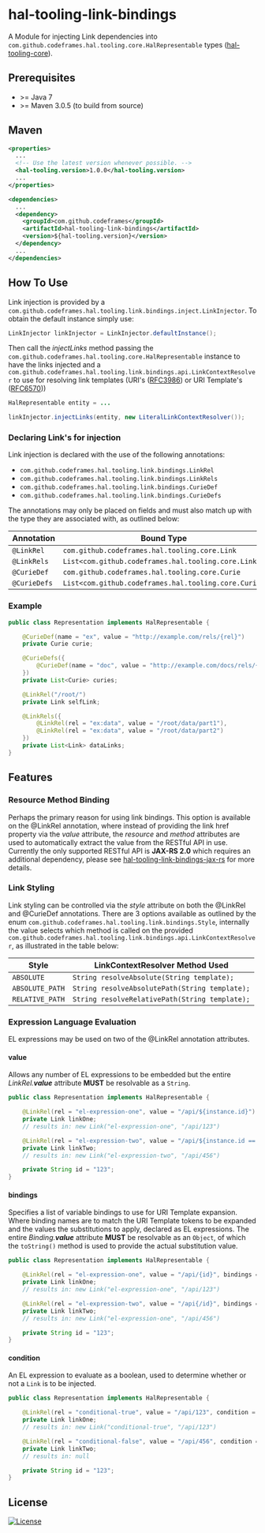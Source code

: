 # hal-tooling-link-bindings

A Module for injecting Link dependencies into `com.github.codeframes.hal.tooling.core.HalRepresentable` types
([hal-tooling-core](https://github.com/codeframes/hal-tooling/tree/master/hal-tooling-core)).

## Prerequisites

 * \>= Java 7
 * \>= Maven 3.0.5 (to build from source)

## Maven

```xml
<properties>
  ...
  <!-- Use the latest version whenever possible. -->
  <hal-tooling.version>1.0.0</hal-tooling.version>
  ...
</properties>

<dependencies>
  ...
  <dependency>
    <groupId>com.github.codeframes</groupId>
    <artifactId>hal-tooling-link-bindings</artifactId>
    <version>${hal-tooling.version}</version>
  </dependency>
  ...
</dependencies>
```

## How To Use

Link injection is provided by a `com.github.codeframes.hal.tooling.link.bindings.inject.LinkInjector`. To obtain the 
default instance simply use:

```java
LinkInjector linkInjector = LinkInjector.defaultInstance();
```
Then call the *injectLinks* method passing the `com.github.codeframes.hal.tooling.core.HalRepresentable` instance to 
have the links injected and a `com.github.codeframes.hal.tooling.link.bindings.api.LinkContextResolver` to use for 
resolving link templates (URI's ([RFC3986](https://tools.ietf.org/html/rfc3986)) or URI Template's 
([RFC6570](https://tools.ietf.org/html/rfc6570)))

```java
HalRepresentable entity = ...

linkInjector.injectLinks(entity, new LiteralLinkContextResolver());
```

### Declaring Link's for injection

Link injection is declared with the use of the following annotations:

* `com.github.codeframes.hal.tooling.link.bindings.LinkRel`
* `com.github.codeframes.hal.tooling.link.bindings.LinkRels`
* `com.github.codeframes.hal.tooling.link.bindings.CurieDef`
* `com.github.codeframes.hal.tooling.link.bindings.CurieDefs`

The annotations may only be placed on fields and must also match up with the type they are associated with, as outlined
below:

| Annotation   | Bound Type                                           |
| ------------ | ---------------------------------------------------- |
| `@LinkRel`   | `com.github.codeframes.hal.tooling.core.Link`        |
| `@LinkRels`  | `List<com.github.codeframes.hal.tooling.core.Link>`  |
| `@CurieDef`  | `com.github.codeframes.hal.tooling.core.Curie`       |
| `@CurieDefs` | `List<com.github.codeframes.hal.tooling.core.Curie>` |

### Example

```java
public class Representation implements HalRepresentable {

    @CurieDef(name = "ex", value = "http://example.com/rels/{rel}")
    private Curie curie;

    @CurieDefs({
        @CurieDef(name = "doc", value = "http://example.com/docs/rels/{rel}")
    })
    private List<Curie> curies;

    @LinkRel("/root/")
    private Link selfLink;

    @LinkRels({
        @LinkRel(rel = "ex:data", value = "/root/data/part1"),
        @LinkRel(rel = "ex:data", value = "/root/data/part2")
    })
    private List<Link> dataLinks;
}
```

## Features

### Resource Method Binding

Perhaps the primary reason for using link bindings. This option is available on the @LinkRel annotation, where instead
of providing the link href property via the *value* attribute, the *resource* and *method* attributes are used to
automatically extract the value from the RESTful API in use. Currently the only supported RESTful API is **JAX-RS 2.0**
which requires an additional dependency, please see
[hal-tooling-link-bindings-jax-rs](https://github.com/codeframes/hal-tooling/tree/master/hal-tooling-link-bindings-jax-rs) for more details.

### Link Styling

Link styling can be controlled via the *style* attribute on both the @LinkRel and @CurieDef annotations. There are 3
options available as outlined by the enum `com.github.codeframes.hal.tooling.link.bindings.Style`, internally the value 
selects which method is called on the provided `com.github.codeframes.hal.tooling.link.bindings.api.LinkContextResolver`, 
as illustrated in the table below:

| Style           | LinkContextResolver Method Used                |
| --------------- | ---------------------------------------------- |
| `ABSOLUTE`      | `String resolveAbsolute(String template);`     |
| `ABSOLUTE_PATH` | `String resolveAbsolutePath(String template);` |
| `RELATIVE_PATH` | `String resolveRelativePath(String template);` |

### Expression Language Evaluation

EL expressions may be used on two of the @LinkRel annotation attributes.

#### value

Allows any number of EL expressions to be embedded but the entire *LinkRel.**value*** attribute **MUST** be resolvable
as a `String`.

```java
public class Representation implements HalRepresentable {

    @LinkRel(rel = "el-expression-one", value = "/api/${instance.id}")
    private Link linkOne;
    // results in: new Link("el-expression-one", "/api/123")

    @LinkRel(rel = "el-expression-two", value = "/api/${instance.id == '123' ? '456' : ''}")
    private Link linkTwo;
    // results in: new Link("el-expression-two", "/api/456")

    private String id = "123";
}
```

#### bindings

Specifies a list of variable bindings to use for URI Template expansion. Where binding names are to match the URI
Template tokens to be expanded and the values the substitutions to apply, declared as EL expressions. The entire
*Binding.**value*** attribute **MUST** be resolvable as an `Object`, of which the `toString()` method is used to provide
the actual substitution value.

```java
public class Representation implements HalRepresentable {

    @LinkRel(rel = "el-expression-one", value = "/api/{id}", bindings = {@Binding(name = "id", value = "${instance.id}")})
    private Link linkOne;
    // results in: new Link("el-expression-one", "/api/123")

    @LinkRel(rel = "el-expression-two", value = "/api{/id}", bindings = {@Binding(name = "id", value = "${instance.id == '123' ? '456' : ''}")})
    private Link linkTwo;
    // results in: new Link("el-expression-one", "/api/456")

    private String id = "123";
}
```

#### condition

An EL expression to evaluate as a boolean, used to determine whether or not a `Link` is to be injected.

```java
public class Representation implements HalRepresentable {

    @LinkRel(rel = "conditional-true", value = "/api/123", condition = "${instance.id == '123'}")
    private Link linkOne;
    // results in: new Link("conditional-true", "/api/123")

    @LinkRel(rel = "conditional-false", value = "/api/456", condition = "${instance.id == '123'}")
    private Link linkTwo;
    // results in: null

    private String id = "123";
}
```

## License

[![License](http://img.shields.io/:license-apache-blue.svg)](http://www.apache.org/licenses/LICENSE-2.0.html)
